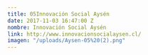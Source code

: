 ```yaml
---
title: 05Innovación Social Aysén
date: 2017-11-03 16:47:00 Z
nombre: Innovación Social Aysén
link: http://www.innovacionsocialaysen.cl/
imagen: "/uploads/Aysen-05%20(2).png"
---
```


